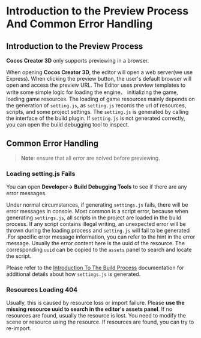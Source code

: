 # Introduction to the Preview Process And Common Error Handling

## Introduction to the Preview Process

**Cocos Creator 3D** only supports previewing in a browser.

When opening **Cocos Creator 3D**, the editor will open a web server(we use Express). When clicking the preview button, the user's default browser will open and access the preview URL. The Editor uses preview templates to write some simple logic for loading the engine、 initializing the game, loading game resources. The loading of game resources mainly depends on the generation of `setting.js`, as `setting.js` records the url of resources, scripts, and some project settings. The `setting.js` is generated by calling the interface of the build plugin. If `setting.js` is not generated correctly, you can open the build debugging tool to inspect.

## Common Error Handling

> **Note**: ensure that all error are solved before previewing.

### Loading setting.js Fails

You can open **Developer-> Build Debugging Tools** to see if there are any error messages.

Under normal circumstances, if generating `settings.js` fails, there will be error messages in console. Most common is a script error, because when generating `settings.js`, all scripts in the project are loaded in the build process. If any script contains illegal writing, an unexpected error will be thrown during the loading process and `setting.js` will fail to be generated .For specific error message information, you can refer to the hint in the error message. Usually the error content here is the uuid of the resource. The corresponding `uuid` can be copied to the `assets` panel to search and locate the script.

Please refer to the [Introduction To The Build Process](../publish/build-guide.md) documentation for additional details about how `settings.js` is generated.

### Resources Loading 404

Usually, this is caused by resource loss or import failure. Please **use the missing resource uuid to search in the editor's assets panel**. If no resources are found, usually the resource is lost. You need to modify the scene or resource using the resource. If resources are found, you can try to re-import.